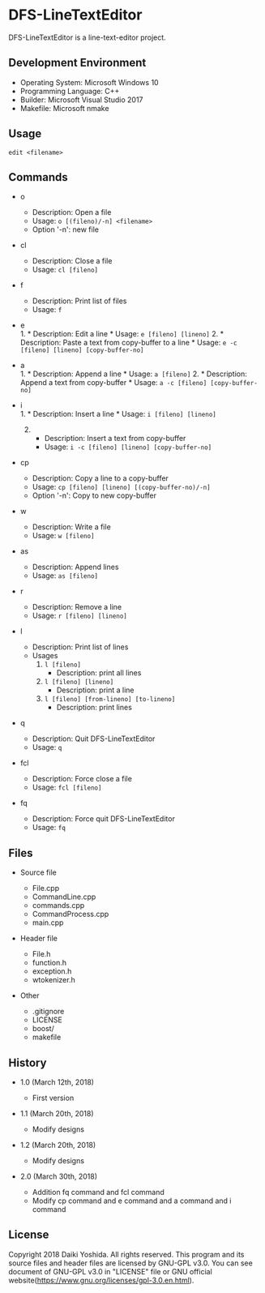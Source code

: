 DFS-LineTextEditor
==================
DFS-LineTextEditor is a line-text-editor project.

Development Environment
-----------------------
* Operating System: Microsoft Windows 10
* Programming Language: C++
* Builder: Microsoft Visual Studio 2017
* Makefile: Microsoft nmake

Usage
-----
`edit <filename>`

Commands
--------
* o  
	* Description: Open a file
	* Usage: `o [(fileno)/-n] <filename>`
	* Option '-n': new file

* cl  
	* Description: Close a file
	* Usage: `cl [fileno]`

* f  
	* Description: Print list of files
	* Usage: `f`

* e  
	1.
		* Description: Edit a line
		* Usage: `e [fileno] [lineno]`
	2.
		* Description: Paste a text from copy-buffer to a line
		* Usage: `e -c [fileno] [lineno] [copy-buffer-no]`

* a  
	1.
		* Description: Append a line
		* Usage: `a [fileno]`
	2.
		* Description: Append a text from copy-buffer
		* Usage: `a -c [fileno] [copy-buffer-no]`

* i  
	1.
		* Description: Insert a line
		* Usage: `i [fileno] [lineno]`

	2.
		* Description: Insert a text from copy-buffer
		* Usage: `i -c [fileno] [lineno] [copy-buffer-no]`

* cp  
	* Description: Copy a line to a copy-buffer
	* Usage: `cp [fileno] [lineno] [(copy-buffer-no)/-n]`
	* Option '-n': Copy to new copy-buffer

* w  
	* Description: Write a file
	* Usage: `w [fileno]`

* as  
	* Description: Append lines
	* Usage: `as [fileno]`

* r  
	* Description: Remove a line
	* Usage: `r [fileno] [lineno]`

* l  
	* Description: Print list of lines
	* Usages
		1. `l [fileno]`
			* Description: print all lines
		2. `l [fileno] [lineno]`
			* Description: print a line
		3. `l [fileno] [from-lineno] [to-lineno]`
			* Description: print lines

* q  
	* Description: Quit DFS-LineTextEditor
	* Usage: `q`

* fcl  
	* Description: Force close a file
	* Usage: `fcl [fileno]`

* fq  
	* Description: Force quit DFS-LineTextEditor
	* Usage: `fq`

Files
-----
* Source file
	* File.cpp
	* CommandLine.cpp
	* commands.cpp
	* CommandProcess.cpp
	* main.cpp

* Header file
	* File.h
	* function.h
	* exception.h
	* wtokenizer.h

* Other
	* .gitignore
	* LICENSE
	* boost/
	* makefile

History
-------
* 1.0 (March 12th, 2018)
	* First version

* 1.1 (March 20th, 2018)
	* Modify designs

* 1.2 (March 20th, 2018)
	* Modify designs

* 2.0 (March 30th, 2018)
	* Addition fq command and fcl command
	* Modify cp command and e command and a command and i command

License
-------
Copyright 2018 Daiki Yoshida. All rights reserved.
This program and its source files and header files are licensed by GNU-GPL v3.0.
You can see document of GNU-GPL v3.0 in "LICENSE" file or GNU official website(https://www.gnu.org/licenses/gpl-3.0.en.html).
